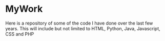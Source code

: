 # MyWork
Here is a repository of some of the code I have done over the last few years. This will include but not limited to HTML, Python, Java, Javascript, CSS and PHP
